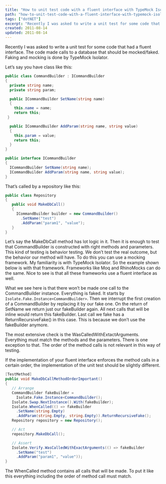 ```yaml
---
title: "How to unit test code with a fluent interface with TypeMock Isolator"
path: "how-to-unit-test-code-with-a-fluent-interface-with-typemock-isolator"
tags: ["dotNET"]
excerpt: "Recently I was asked to write a unit test for some code that had a fluent interface. The code made calls to a database that should be mocked/faked. Faking and mocking is done by TypeMock Isolator."
created: 2011-08-14
updated: 2011-08-14
---
```



Recently I was asked to write a unit test for some code that had a fluent interface. The code made calls to a database that should be mocked/faked. Faking and mocking is done by TypeMock Isolator.

Let’s say you have class like this:

```csharp 
public class CommandBuilder : ICommandBuilder
{
  private string name;
  private string param;

  public ICommandBuilder SetName(string name)
  {
    this.name = name;
    return this;
 }

  public ICommandBuilder AddParam(string name, string value)
  {
    this.param = value;
    return this;
  }
}

public interface ICommandBuilder
{
  ICommandBuilder SetName(string name);
  ICommandBuilder AddParam(string name, string value);
}
```
 
That’s called by a repository like this:

```csharp
public class Repository
{
   public void MakeDbCall()
   {
     ICommandBuilder builder = new CommandBuilder()
       .SetName("test")
       .AddParam("param1", "value");
   }
}
```

Let’s say the MakeDbCall method has lot logic in it. Then it is enough to test that CommandBuilder is constructed with right methods and parameters. This kind of testing is behavior testing. We don’t test the real outcome, but the behavior our method will have. To do this you can use a mocking framework. My familiarity is with TypeMock Isolator. So the example shown below is with that framework. Frameworks like Moq and RhinoMocks can do the same. Nice to see is that all these frameworks use a fluent interface as well.

What we see here is that there won’t be made one call to the CommandBuilder instance. Everything is faked. It starts by `Isolate.Fake.Instance<CommandBuilder>`. Then we interrupt the first creation of a CommandBuilder by replacing it by our fake one. On the return of SetName we return just our fakeBuilder again. All next calls that will be inline would return this fakeBuilder. Last call we fake has a ReturnRecursiveFake() in this case. This is because we don’t use the fakeBuilder anymore.

The most extensive check is the WasCalledWithExtactArguments. Everything must match the methods and the parameters. There is one exception to that. The order of the method calls is not relevant in this way of testing.

If the implementation of your fluent interface enforces the method calls in a certain order, the implementation of the unit test should be slightly different.

```csharp
[TestMethod]
public void MakeDbCallMethodOrderImportant()
{
   // Arrange
   CommandBuilder fakeBuilder = 
     Isolate.Fake.Instance<CommandBuilder();
   Isolate.Swap.NextInstance().With(fakeBuilder);
   Isolate.WhenCalled(() => fakeBuilder
     .SetName(string.Empty)
     .AddParam(string.Empty, string.Empty)).ReturnRecursiveFake();
   Repository repository = new Repository();

   // Act
   repository.MakeDbCall();

   // Assert
   Isolate.Verify.WasCalledWithExactArguments(() => fakeBuilder
     .SetName("test")
     .AddParam("param1", "value"));
}
```

The WhenCalled method contains all calls that will be made. To put it like this everything including the order of method call must match.
